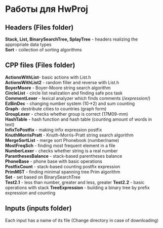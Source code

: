 # Работы для HwProj

## Headers (Files folder)
**Stack, List, BinarySearchTree, SplayTree** - headers realizing the appropriate data types<br />
**Sort** - collection of sorting algorithms 

## CPP files (Files folder)
**ActionsWithList**- basic actions with List.h<br />
**ActionsWithList2** - random filler and reverse with List.h<br />
**BoyerMoore** - Boyer-Moore string search algorithm<br />
**CircleList** - circle list realization and finding safe pos task<br />
**CommentLexer** - lexical analyzer which finds comments (/*expression*/)<br />
**EzBinDec** - changing number system (10->2) and sum counting<br />
**Graph**- destribute cities to countries (graph form)<br />
**GroupLexer** - checks whether group is correct (17M09-mm)<br />
**HashTable** - hash function and hash table (counting amount of words in text)<br />
**InfixToPostfix** - making infix expression postfix<br />
**KnuthMorrisPratt** - Knuth-Morris-Pratt string search algorithm<br />
**MergeSortList** - merge sort Phonebook (number/name)<br />
**MostFreqSch** - finding most frequent element in a file<br />
**NumberLexer** - checks whether string is a real number<br />
**ParanthesesBalance** - stack-based parentheses balance<br />
**PhoneBase** - phone base with basic operations<br />
**PostfixCount** - stack-based counting postfix expression<br />
**PrimMST** - finding minimal spanning tree Prim algorithm<br />
**Set** - set based on BinarySearchTree<br />
**Test2.1** - less than number, greater and less, greater
**Test2.2** - basic operations with stack
**TreeExpression** - building a binary tree by prefix expression and counting<br />

## Inputs (inputs folder)
Each input has a name of its file (Change directory in case of downloading)